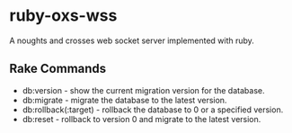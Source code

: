# ruby-oxs-wss
A noughts and crosses web socket server implemented with ruby.

## Rake Commands
- db:version - show the current migration version for the database.
- db:migrate - migrate the database to the latest version.
- db:rollback(:target) - rollback the database to 0 or a specified version.
- db:reset - rollback to version 0 and migrate to the latest version.